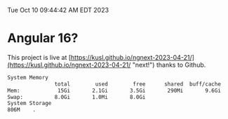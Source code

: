 Tue Oct 10 09:44:42 AM EDT 2023

# Angular 16?


This project is live at [https://kusl.github.io/ngnext-2023-04-21/](https://kusl.github.io/ngnext-2023-04-21/ "next!") thanks to Github.

```bash
System Memory
               total        used        free      shared  buff/cache   available
Mem:            15Gi       2.1Gi       3.5Gi       290Mi       9.6Gi        12Gi
Swap:          8.0Gi       1.0Mi       8.0Gi
System Storage
806M	.
```
```bash
